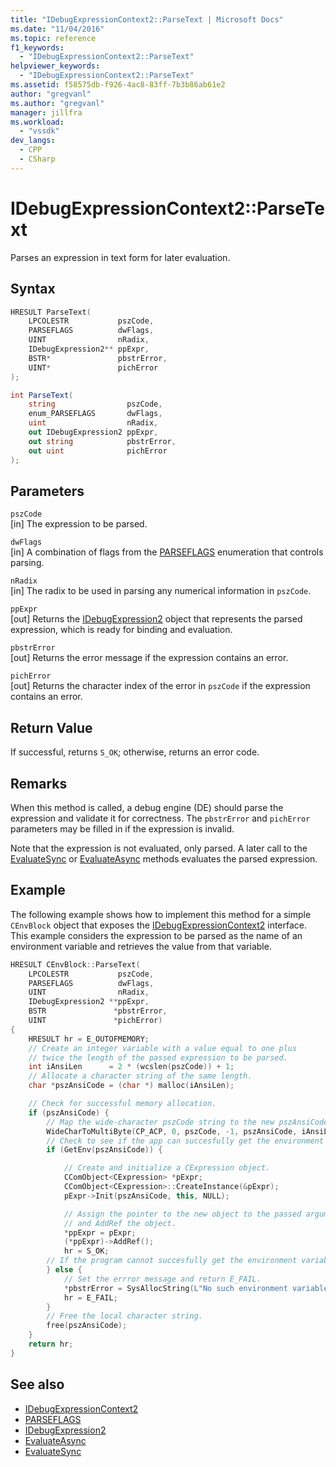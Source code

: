```yaml
---
title: "IDebugExpressionContext2::ParseText | Microsoft Docs"
ms.date: "11/04/2016"
ms.topic: reference
f1_keywords:
  - "IDebugExpressionContext2::ParseText"
helpviewer_keywords:
  - "IDebugExpressionContext2::ParseText"
ms.assetid: f58575db-f926-4ac8-83ff-7b3b86ab61e2
author: "gregvanl"
ms.author: "gregvanl"
manager: jillfra
ms.workload:
  - "vssdk"
dev_langs:
  - CPP
  - CSharp
---
```

# IDebugExpressionContext2::ParseText
Parses an expression in text form for later evaluation.

## Syntax

```cpp
HRESULT ParseText(
    LPCOLESTR           pszCode,
    PARSEFLAGS          dwFlags,
    UINT                nRadix,
    IDebugExpression2** ppExpr,
    BSTR*               pbstrError,
    UINT*               pichError
);
```

```csharp
int ParseText(
    string                pszCode,
    enum_PARSEFLAGS       dwFlags,
    uint                  nRadix,
    out IDebugExpression2 ppExpr,
    out string            pbstrError,
    out uint              pichError
);
```

## Parameters
`pszCode`\
[in] The expression to be parsed.

`dwFlags`\
[in] A combination of flags from the [PARSEFLAGS](../../../extensibility/debugger/reference/parseflags.md) enumeration that controls parsing.

`nRadix`\
[in] The radix to be used in parsing any numerical information in `pszCode`.

`ppExpr`\
[out] Returns the [IDebugExpression2](../../../extensibility/debugger/reference/idebugexpression2.md) object that represents the parsed expression, which is ready for binding and evaluation.

`pbstrError`\
[out] Returns the error message if the expression contains an error.

`pichError`\
[out] Returns the character index of the error in `pszCode` if the expression contains an error.

## Return Value
If successful, returns `S_OK`; otherwise, returns an error code.

## Remarks
When this method is called, a debug engine (DE) should parse the expression and validate it for correctness. The `pbstrError` and `pichError` parameters may be filled in if the expression is invalid.

Note that the expression is not evaluated, only parsed. A later call to the [EvaluateSync](../../../extensibility/debugger/reference/idebugexpression2-evaluatesync.md) or [EvaluateAsync](../../../extensibility/debugger/reference/idebugexpression2-evaluateasync.md) methods evaluates the parsed expression.

## Example
The following example shows how to implement this method for a simple `CEnvBlock` object that exposes the [IDebugExpressionContext2](../../../extensibility/debugger/reference/idebugexpressioncontext2.md) interface. This example considers the expression to be parsed as the name of an environment variable and retrieves the value from that variable.

```cpp
HRESULT CEnvBlock::ParseText(
    LPCOLESTR           pszCode,
    PARSEFLAGS          dwFlags,
    UINT                nRadix,
    IDebugExpression2 **ppExpr,
    BSTR               *pbstrError,
    UINT               *pichError)
{
    HRESULT hr = E_OUTOFMEMORY;
    // Create an integer variable with a value equal to one plus
    // twice the length of the passed expression to be parsed.
    int iAnsiLen      = 2 * (wcslen(pszCode)) + 1;
    // Allocate a character string of the same length.
    char *pszAnsiCode = (char *) malloc(iAnsiLen);

    // Check for successful memory allocation.
    if (pszAnsiCode) {
        // Map the wide-character pszCode string to the new pszAnsiCode character string.
        WideCharToMultiByte(CP_ACP, 0, pszCode, -1, pszAnsiCode, iAnsiLen, NULL, NULL);
        // Check to see if the app can succesfully get the environment variable.
        if (GetEnv(pszAnsiCode)) {

            // Create and initialize a CExpression object.
            CComObject<CExpression> *pExpr;
            CComObject<CExpression>::CreateInstance(&pExpr);
            pExpr->Init(pszAnsiCode, this, NULL);

            // Assign the pointer to the new object to the passed argument
            // and AddRef the object.
            *ppExpr = pExpr;
            (*ppExpr)->AddRef();
            hr = S_OK;
        // If the program cannot succesfully get the environment variable.
        } else {
            // Set the errror message and return E_FAIL.
            *pbstrError = SysAllocString(L"No such environment variable.");
            hr = E_FAIL;
        }
        // Free the local character string.
        free(pszAnsiCode);
    }
    return hr;
}
```

## See also
- [IDebugExpressionContext2](../../../extensibility/debugger/reference/idebugexpressioncontext2.md)
- [PARSEFLAGS](../../../extensibility/debugger/reference/parseflags.md)
- [IDebugExpression2](../../../extensibility/debugger/reference/idebugexpression2.md)
- [EvaluateAsync](../../../extensibility/debugger/reference/idebugexpression2-evaluateasync.md)
- [EvaluateSync](../../../extensibility/debugger/reference/idebugexpression2-evaluatesync.md)
